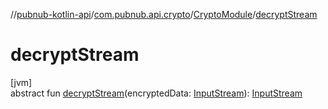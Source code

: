 //[pubnub-kotlin-api](../../../index.md)/[com.pubnub.api.crypto](../index.md)/[CryptoModule](index.md)/[decryptStream](decrypt-stream.md)

# decryptStream

[jvm]\
abstract fun [decryptStream](decrypt-stream.md)(encryptedData: [InputStream](https://docs.oracle.com/javase/8/docs/api/java/io/InputStream.html)): [InputStream](https://docs.oracle.com/javase/8/docs/api/java/io/InputStream.html)
